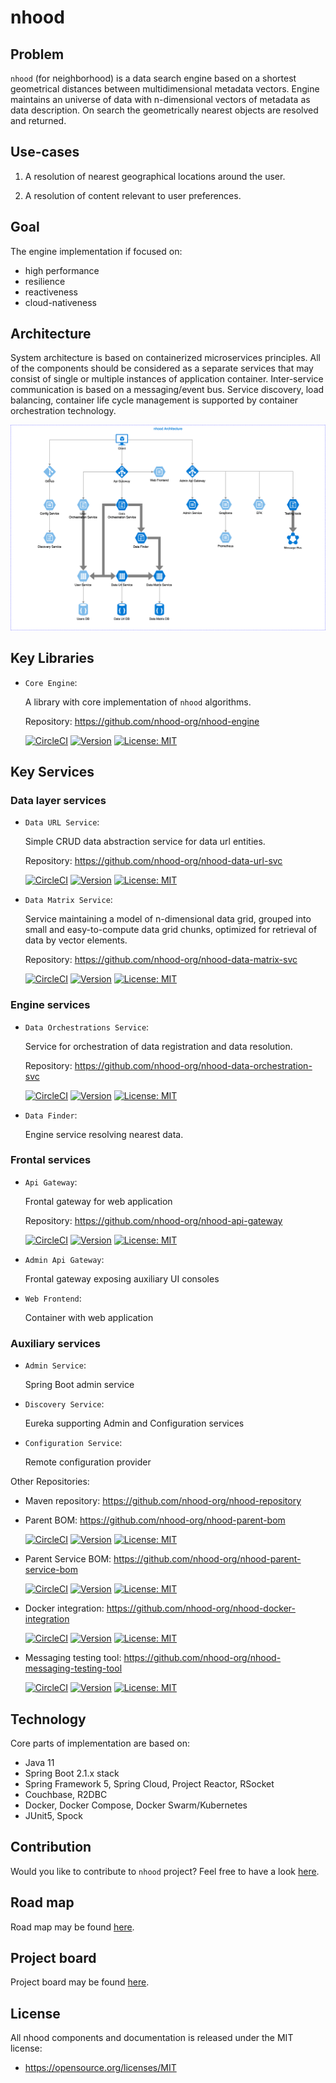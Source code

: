 # nhood

## Problem

`nhood` (for neighborhood) is a data search engine based on a shortest geometrical distances between multidimensional metadata vectors. Engine maintains an universe of data with n-dimensional vectors of metadata as data description. On search the geometrically nearest objects are resolved and returned. 

## Use-cases

1. A resolution of nearest geographical locations around the user.

1. A resolution of content relevant to user preferences.

## Goal

The engine implementation if focused on:

- high performance
- resilience
- reactiveness
- cloud-nativeness

## Architecture

System architecture is based on containerized microservices principles. All of the components should be considered as a separate services that may consist of single or multiple instances of application container. Inter-service communication is based on a messaging/event bus. Service discovery, load balancing, container life cycle management is supported by container orchestration technology. 

![alt architecture](./images/nhood-architecture.png)

## Key Libraries

- `Core Engine`: 

    A library with core implementation of `nhood` algorithms.
    
   Repository: https://github.com/nhood-org/nhood-engine
   
   [![CircleCI](https://circleci.com/gh/nhood-org/nhood-engine.svg?style=shield)](https://circleci.com/gh/nhood-org/nhood-engine) [![Version](https://img.shields.io/badge/version-0.0.1-blue.svg?maxAge=2592000)](https://github.com/nhood-org/nhood-engine/releases/tag/v0.0.1) [![License: MIT](https://img.shields.io/badge/License-MIT-yellow.svg)](https://opensource.org/licenses/MIT)

## Key Services

### Data layer services

- `Data URL Service`: 

    Simple CRUD data abstraction service for data url entities.
    
   Repository: https://github.com/nhood-org/nhood-data-url-svc 

    [![CircleCI](https://circleci.com/gh/nhood-org/nhood-data-url-svc.svg?style=shield)](https://circleci.com/gh/nhood-org/nhood-data-url-svc) [![Version](https://img.shields.io/badge/version-0.0.2-blue.svg?maxAge=2592000)](https://github.com/nhood-org/nhood-data-url-svc/releases/tag/v0.0.2) [![License: MIT](https://img.shields.io/badge/License-MIT-yellow.svg)](https://opensource.org/licenses/MIT)

- `Data Matrix Service`: 

    Service maintaining a model of n-dimensional data grid, grouped into small and easy-to-compute data grid chunks, optimized for retrieval of data by vector elements.
    
   Repository: https://github.com/nhood-org/nhood-data-matrix-svc
   
    [![CircleCI](https://circleci.com/gh/nhood-org/nhood-data-matrix-svc.svg?style=shield)](https://circleci.com/gh/nhood-org/nhood-data-matrix-svc) [![Version](https://img.shields.io/badge/version-0.0.1-blue.svg?maxAge=2592000)](https://github.com/nhood-org/nhood-data-matrix-svc/releases/tag/v0.0.1) [![License: MIT](https://img.shields.io/badge/License-MIT-yellow.svg)](https://opensource.org/licenses/MIT)

### Engine services

- `Data Orchestrations Service`: 

    Service for orchestration of data registration and data resolution.
    
   Repository: https://github.com/nhood-org/nhood-data-orchestration-svc 
   
   [![CircleCI](https://circleci.com/gh/nhood-org/nhood-data-orchestration-svc.svg?style=shield)](https://circleci.com/gh/nhood-org/nhood-data-orchestration-svc) [![Version](https://img.shields.io/badge/version-0.0.2-blue.svg?maxAge=2592000)](https://github.com/nhood-org/nhood-data-orchestration-svc/releases/tag/v0.0.2) [![License: MIT](https://img.shields.io/badge/License-MIT-yellow.svg)](https://opensource.org/licenses/MIT)

- `Data Finder`: 

    Engine service resolving nearest data.

### Frontal services

- `Api Gateway`: 

    Frontal gateway for web application

    Repository: https://github.com/nhood-org/nhood-api-gateway

   [![CircleCI](https://circleci.com/gh/nhood-org/nhood-api-gateway.svg?style=shield)](https://circleci.com/gh/nhood-org/nhood-api-gateway) [![Version](https://img.shields.io/badge/version-0.0.1-blue.svg?maxAge=2592000)](https://github.com/nhood-org/nhood-api-gateway/releases/tag/v0.0.1) [![License: MIT](https://img.shields.io/badge/License-MIT-yellow.svg)](https://opensource.org/licenses/MIT)

- `Admin Api Gateway`: 

    Frontal gateway exposing auxiliary UI consoles

- `Web Frontend`: 

    Container with web application

### Auxiliary services

- `Admin Service`:

    Spring Boot admin service

- `Discovery Service`:

    Eureka supporting Admin and Configuration services

- `Configuration Service`:

    Remote configuration provider

Other Repositories: 

- Maven repository: https://github.com/nhood-org/nhood-repository

- Parent BOM: https://github.com/nhood-org/nhood-parent-bom

    [![CircleCI](https://circleci.com/gh/nhood-org/nhood-parent-bom.svg?style=shield)](https://circleci.com/gh/nhood-org/nhood-parent-bom) [![Version](https://img.shields.io/badge/version-0.0.5-blue.svg?maxAge=2592000)](https://github.com/nhood-org/nhood-parent-bom/releases/tag/v0.0.5) [![License: MIT](https://img.shields.io/badge/License-MIT-yellow.svg)](https://opensource.org/licenses/MIT)
    
- Parent Service BOM: https://github.com/nhood-org/nhood-parent-service-bom

    [![CircleCI](https://circleci.com/gh/nhood-org/nhood-parent-service-bom.svg?style=shield)](https://circleci.com/gh/nhood-org/nhood-parent-service-bom) [![Version](https://img.shields.io/badge/version-0.0.3-blue.svg?maxAge=2592000)](https://github.com/nhood-org/nhood-parent-service-bom/releases/tag/v0.0.3) [![License: MIT](https://img.shields.io/badge/License-MIT-yellow.svg)](https://opensource.org/licenses/MIT)

- Docker integration: https://github.com/nhood-org/nhood-docker-integration

    [![CircleCI](https://circleci.com/gh/nhood-org/nhood-docker-integration.svg?style=shield)](https://circleci.com/gh/nhood-org/nhood-docker-integration) [![Version](https://img.shields.io/badge/version-0.0.1-blue.svg?maxAge=2592000)](https://github.com/nhood-org/nhood-docker-integration/releases/tag/v0.0.1) [![License: MIT](https://img.shields.io/badge/License-MIT-yellow.svg)](https://opensource.org/licenses/MIT) 
    
- Messaging testing tool: https://github.com/nhood-org/nhood-messaging-testing-tool
     
   [![CircleCI](https://circleci.com/gh/nhood-org/nhood-messaging-testing-tool.svg?style=shield)](https://circleci.com/gh/nhood-org/nhood-messaging-testing-tool) [![Version](https://img.shields.io/badge/version-0.0.1-blue.svg?maxAge=2592000)](https://github.com/nhood-org/nhood-messaging-testing-tool/releases/tag/v0.0.1) [![License: MIT](https://img.shields.io/badge/License-MIT-yellow.svg)](https://opensource.org/licenses/MIT)

## Technology

Core parts of implementation are based on:

- Java 11
- Spring Boot 2.1.x stack
- Spring Framework 5, Spring Cloud, Project Reactor, RSocket
- Couchbase, R2DBC
- Docker, Docker Compose, Docker Swarm/Kubernetes
- JUnit5, Spock

## Contribution

Would you like to contribute to `nhood` project? Feel free to have a look [here](./CONTRIBUTING.md).

## Road map

Road map may be found [here](./ROADMAP.md).

## Project board

Project board may be found [here](https://github.com/orgs/nhood-org/projects/1?fullscreen=true).

## License

All nhood components and documentation is released under the MIT license:
- https://opensource.org/licenses/MIT
